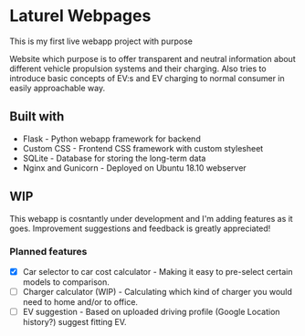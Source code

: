 # Laturel Webpages

This is my first live webapp project with purpose 

Website which purpose is to offer transparent and neutral information about different vehicle propulsion systems and their charging. Also tries to introduce basic concepts of EV:s and EV charging to normal consumer in easily approachable way.

## Built with
* Flask - Python webapp framework for backend
* Custom CSS - Frontend CSS framework with custom stylesheet
* SQLite - Database for storing the long-term data
* Nginx and Gunicorn - Deployed on Ubuntu 18.10 webserver

## WIP
This webapp is cosntantly under development and I'm adding features as it goes. Improvement suggestions and feedback is greatly appreciated!

### Planned features
- [x] Car selector to car cost calculator - Making it easy to pre-select certain models to comparison.
- [ ] Charger calculator (WIP) - Calculating which kind of charger you would need to home and/or to office.
- [ ] EV suggestion - Based on uploaded driving profile (Google Location history?) suggest fitting EV.
